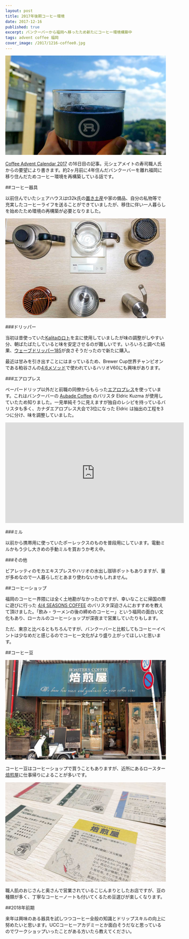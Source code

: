 ```yaml
---
layout: post
title: 2017年後期コーヒー環境
date: 2017-12-16
published: true
excerpt: バンクーバーから福岡へ移ったため新たにコーヒー環境構築中
tags: advent coffee 福岡
cover_image: /2017/1216-coffee0.jpg
---
```


![コーヒーと福岡](/images/2017/1216-coffee0.jpg)

[Coffee Advent Calendar 2017](https://adventar.org/calendars/2165) の16日目の記事。元シェアメイトの寿司職人氏からの要望により書きます。約2ヶ月前に4年住んだバンクーバーを離れ福岡に移り住んだためコーヒー環境を再構築している話です。

##コーヒー器具

以前住んでいたシェアハウスはt32k氏の[置き土産](https://t32k.me/mol/log/coffee-lovers/)や家の備品、自分の私物等で充実したコーヒーライフを送ることができていましたが、移住に伴い一人暮らしを始めたため環境の再構築が必要となりました。

![コーヒー器具](/images/2017/1216-coffee1.jpg)

###ドリッパー

当初は昔使っていた[Kalitaのロト](https://www.kalita.co.jp/products/dripper/1923)を主に使用していましたが味の調整がしやすい分、朝ばたばたしていると味を安定させるのが難しいです。いろいろと調べた結果、[ウェーブドリッパー185](https://www.kalita.co.jp/products/dripper/2013)が良さそうだったので新たに購入。

最近は甘みを引き出すことにはまっているため、Brewer Cup世界チャンピオンである粕谷さんの[4:6メソッド](https://www.jp.kurasu.kyoto/blogs/kurasu-journal/2016-world-brewers-cup-champion-tetsu-kasuya)で使われているハリオV60にも興味があります。

###エアロプレス

ペーパードリップ以外だと前職の同僚からもらった[エアロプレス](https://www.ucc.co.jp/enjoy/brew/aeropress.html)を使っています。これはバンクーバーの [Aubade Coffee](https://www.aubadecoffee.info) のバリスタ Eldric Kuzma が使用していたため知りました。一見単純そうに見えますが独自のレシピを持っているバリスタも多く、カナダエアロプレス大会で3位になった Eldric は抽出の工程を3つに分け、味を調整していました。

<div class="videoWrapper">
  <iframe width="560" height="315" src="https://www.youtube.com/embed/HPK1Rsi56DI" frameborder="0" allowfullscreen></iframe>
</div>

###ミル

以前から携帯用に使っていたポーレックスのものを普段用にしています。電動ミルかもう少し大きめの手動ミルを買おうか考え中。

###その他

ビアレッティのモカエキスプレスやハリオの水出し珈琲ポットもありますが、量が多めなので一人暮らしだとあまり使わないかもしれません。

##コーヒーショップ

福岡のコーヒー界隈には全く土地勘がなかったのですが、幸いなことに帰国の際に遊びに行った [4/4 SEASONS COFFEE](https://www.instagram.com/allseasonscoffee/) のバリスタ深迫さんにおすすめを教えて頂けました。「飲み・ラーメンの後の締めのコーヒー」という福岡の面白い文化もあり、ローカルのコーヒーショップが深夜まで営業していたりもします。

ただ、東京と比べるともちろんですが、バンクーバーと比較してもコーヒーイベントは少なめだと感じるのでコーヒー文化がより盛り上がってほしいと思います。

##コーヒー豆

![焙煎屋](/images/2017/1216-coffee2.jpg)

コーヒー豆はコーヒーショップで買うこともありますが、近所にあるロースター[焙煎屋](http://member.fukunet.or.jp/baisenya/)に仕事帰りによることが多いです。

![焙煎屋](/images/2017/1216-coffee3.jpg)

職人肌のおじさんと奥さんで営業されているこじんまりとしたお店ですが、豆の種類が多く、丁寧なコーヒーノートも付いてくるため豆選びが楽しくなります。

##2018年前期

来年は興味のある器具を試しつつコーヒー全般の知識とドリップスキルの向上に努めたいと思います。UCCコーヒーアカデミーとか面白そうだなと思っているのでワークショップいったことがある方いたら教えてください。



